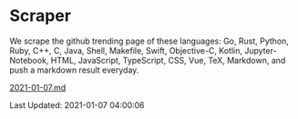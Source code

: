 # Scraper

We scrape the github trending page of these languages: Go, Rust, Python, Ruby, C++, C, Java, Shell, Makefile, Swift, Objective-C, Kotlin, Jupyter-Notebook, HTML, JavaScript, TypeScript, CSS, Vue, TeX, Markdown, and push a markdown result everyday.

[2021-01-07.md](https://github.com/yangwenmai/github-trending-backup/blob/master/2021-01-07.md)

Last Updated: 2021-01-07 04:00:06